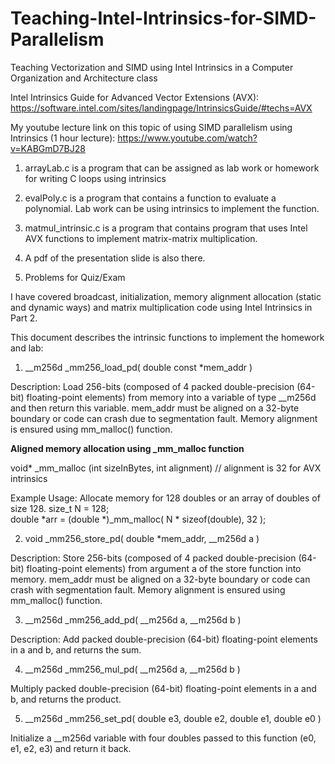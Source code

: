 # Teaching-Intel-Intrinsics-for-SIMD-Parallelism
Teaching Vectorization and SIMD using Intel Intrinsics in a Computer Organization and Architecture class 

Intel Intrinsics Guide for Advanced Vector Extensions (AVX): https://software.intel.com/sites/landingpage/IntrinsicsGuide/#techs=AVX

My youtube lecture link on this topic of using SIMD parallelism using Intrinsics (1 hour lecture): https://www.youtube.com/watch?v=KABGmD7BJ28

1) arrayLab.c is a program that can be assigned as lab work or homework for writing C loops using intrinsics

2) evalPoly.c is a program that contains a function to evaluate a polynomial. Lab work can be using intrinsics to implement the function.

3) matmul_intrinsic.c is a program that contains program that uses Intel AVX functions to implement matrix-matrix multiplication.

4) A pdf of the presentation slide is also there.

5) Problems for Quiz/Exam

I have covered broadcast, initialization, memory alignment allocation (static and dynamic ways) and matrix multiplication code using Intel Intrinsics in Part 2.

This document describes the intrinsic functions to implement the homework and lab:

1) __m256d _mm256_load_pd( double const *mem_addr )

Description: Load 256-bits (composed of 4 packed double-precision (64-bit) floating-point 
elements) from memory into a variable of type __m256d and then return this variable. 
mem_addr must be aligned on a 32-byte boundary or code can crash due to segmentation fault.
Memory alignment is ensured using mm_malloc() function.

**Aligned memory allocation using _mm_malloc function**
 
 void* _mm_malloc (int sizeInBytes, int alignment) // alignment is 32 for AVX intrinsics
 
 Example Usage: Allocate memory for 128 doubles or an array of doubles of size 128.
 size_t N = 128;   
 double *arr = (double *)_mm_malloc( N * sizeof(double), 32 );
 

2) void _mm256_store_pd( double *mem_addr, __m256d a )

Description: Store 256-bits (composed of 4 packed double-precision (64-bit) floating-point
elements) from argument a of the store function into memory. mem_addr must be aligned on a
32-byte boundary or code can crash with segmentation fault. Memory alignment is ensured
using mm_malloc() function.


3) __m256d _mm256_add_pd( __m256d a, __m256d b )

Description: Add packed double-precision (64-bit) floating-point elements in a and b, and 
returns the sum.


4) __m256d _mm256_mul_pd( __m256d a, __m256d b )

Multiply packed double-precision (64-bit) floating-point elements in a and b,  and returns
the product.


5) __m256d _mm256_set_pd( double e3, double e2, double e1, double e0 )

Initialize a __m256d variable with four doubles passed to this function (e0, e1, e2, e3) 
and return it back.
